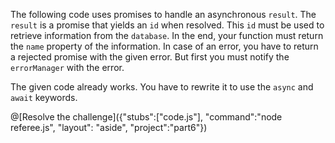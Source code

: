 The following code uses promises to handle an asynchronous `result`. The `result` is a promise that yields an `id` when resolved. This `id` must be used to retrieve information from the `database`. In the end, your function must return the `name` property of the information. In case of an error, you have to return a rejected promise with the given error. But first you must notify the `errorManager` with the error.

The given code already works. You have to rewrite it to use the `async` and `await` keywords.

@[Resolve the challenge]({"stubs":["code.js"], "command":"node referee.js", "layout": "aside", "project":"part6"})